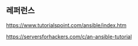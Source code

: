 ## 레퍼런스 ##

https://www.tutorialspoint.com/ansible/index.htm

https://serversforhackers.com/c/an-ansible-tutorial
